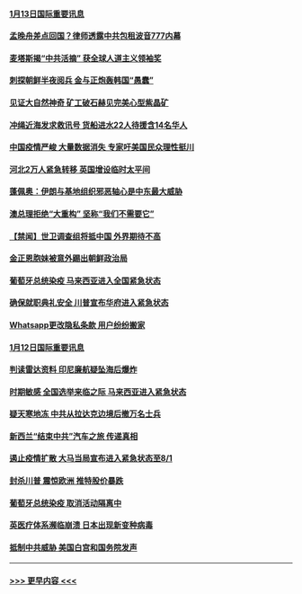 #### [1月13日国际重要讯息](../pages/prog202/a103031142.md?t=01131902) 
#### [孟晚舟差点回国？律师透露中共包租波音777内幕](../pages/prog202/a103031108.md?t=01131902) 
#### [麦塔斯揭“中共活摘” 获全球人道主义领袖奖](../pages/prog202/a103031107.md?t=01131902) 
#### [刺探朝鲜半夜阅兵 金与正炮轰韩国“愚蠢”](../pages/prog202/a103030989.md?t=01131902) 
#### [见证大自然神奇 矿工破石赫见完美心型紫晶矿](../pages/prog202/a103030998.md?t=01131902) 
#### [冲绳近海发求救讯号 货船进水22人待援含14名华人](../pages/prog202/a103030915.md?t=01131902) 
#### [中国疫情严峻 大量数据消失 专家吁美国民众理性挺川](../pages/prog202/a103030850.md?t=01131902) 
#### [河北2万人紧急转移 英国增设临时太平间](../pages/prog202/a103030791.md?t=01131902) 
#### [蓬佩奥：伊朗与基地组织邪恶轴心是中东最大威胁](../pages/prog202/a103030744.md?t=01131902) 
#### [澳总理拒绝“大重构”  坚称“我们不需要它”](../pages/prog202/a103030717.md?t=01131902) 
#### [【禁闻】世卫调查组将抵中国 外界期待不高](../pages/prog202/a103030620.md?t=01131902) 
#### [金正恩胞妹被意外踢出朝鲜政治局](../pages/prog202/a103030591.md?t=01131902) 
#### [葡萄牙总统染疫 马来西亚进入全国紧急状态](../pages/prog202/a103030578.md?t=01131902) 
#### [确保就职典礼安全 川普宣布华府进入紧急状态](../pages/prog202/a103030581.md?t=01131902) 
#### [Whatsapp更改隐私条款 用户纷纷搬家](../pages/prog202/a103030417.md?t=01131902) 
#### [1月12日国际重要讯息](../pages/prog202/a103030397.md?t=01131902) 
#### [判读雷达资料 印尼廉航疑坠海后爆炸](../pages/prog202/a103030352.md?t=01131902) 
#### [时期敏感 全国选举来临之际 马来西亚进入紧急状态](../pages/prog202/a103030347.md?t=01131902) 
#### [疑天寒地冻 中共从拉达克边境后撤万名士兵](../pages/prog202/a103030335.md?t=01131902) 
#### [新西兰“结束中共”汽车之旅 传递真相](../pages/prog202/a103030309.md?t=01131902) 
#### [遏止疫情扩散 大马当局宣布进入紧急状态至8/1](../pages/prog202/a103030259.md?t=01131902) 
#### [封杀川普 震惊欧洲 推特股价暴跌](../pages/prog202/a103030107.md?t=01131902) 
#### [葡萄牙总统染疫 取消活动隔离中](../pages/prog202/a103030140.md?t=01131902) 
#### [英医疗体系濒临崩溃 日本出现新变种病毒](../pages/prog202/a103029994.md?t=01131902) 
#### [抵制中共威胁 美国白宫和国务院发声](../pages/prog202/a103029886.md?t=01131902) 

----
#### [ >>> 更早内容 <<< ](../indexes/prog202-earlier.md)
